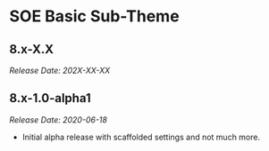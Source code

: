 # SOE Basic Sub-Theme

8.x-X.X
--------------------------------------------------------------------------------
_Release Date: 202X-XX-XX_


8.x-1.0-alpha1
--------------------------------------------------------------------------------
_Release Date: 2020-06-18_

- Initial alpha release with scaffolded settings and not much more.
